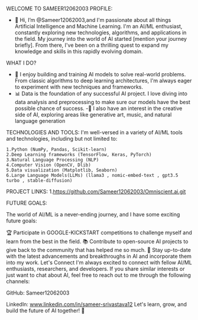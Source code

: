 WELCOME TO SAMEER12062003 PROFILE:
- 👋 Hi, I’m @Sameer12062003,and I'm passionate about all things Artificial Intelligence and Machine Learning. I'm an AI/ML enthusiast, constantly exploring new technologies, algorithms, and applications in the field. My journey into the world of AI started [mention your journey briefly]. From there, I've been on a thrilling quest to expand my knowledge and skills in this rapidly evolving domain.

WHAT I DO?
- 🤖 I enjoy building and training AI models to solve real-world problems. From classic algorithms to deep learning architectures, I'm always eager to experiment with new techniques and frameworks.
- 📊 Data is the foundation of any successful AI project. I love diving into data analysis and preprocessing to make sure our models have the best possible chance of success.
-🎨 I also have an interest in the creative side of AI, exploring areas like generative art, music, and natural language generation

TECHNOLOGIES AND TOOLS:
I'm well-versed in a variety of AI/ML tools and technologies, including but not limited to:

	1.Python (NumPy, Pandas, Scikit-learn)
	2.Deep Learning frameworks (TensorFlow, Keras, PyTorch)
	3.Natural Language Processing (NLP)
	4.Computer Vision (OpenCV, Dlib)
	5.Data visualization (Matplotlib, Seaborn)
 	6.Large Language Models(LLMs) (llama3 , nomic-embed-text , gpt3.5 turbo , stable-diffusion)
  
PROJECT LINKS:
1.https://github.com/Sameer12062003/Omniscient.ai.git


FUTURE GOALS:

The world of AI/ML is a never-ending journey, and I have some exciting future goals:

🏆 Participate in GOOGLE-KICKSTART competitions to challenge myself and learn from the best in the field.
📚 Contribute to open-source AI projects to give back to the community that has helped me so much.
🌱 Stay up-to-date with the latest advancements and breakthroughs in AI and incorporate them into my work.
Let's Connect
I'm always excited to connect with fellow AI/ML enthusiasts, researchers, and developers. If you share similar interests or just want to chat about AI, feel free to reach out to me through the following channels:

GitHub: Sameer12062003

LinkedIn: www.linkedin.com/in/sameer-srivastava12
Let's learn, grow, and build the future of AI together! 🚀









<!---
Sameer12062003/Sameer12062003 is a ✨ special ✨ repository because its `README.md` (this file) appears on your GitHub profile.
You can click the Preview link to take a look at your changes.
--->
